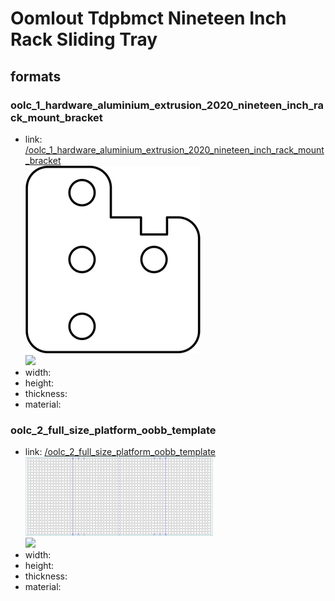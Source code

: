 # Oomlout Tdpbmct Nineteen Inch Rack Sliding Tray


## formats

### oolc_1_hardware_aluminium_extrusion_2020_nineteen_inch_rack_mount_bracket
* link: [/oolc_1_hardware_aluminium_extrusion_2020_nineteen_inch_rack_mount_bracket](oolc_1_hardware_aluminium_extrusion_2020_nineteen_inch_rack_mount_bracket)  
![](oolc_1_hardware_aluminium_extrusion_2020_nineteen_inch_rack_mount_bracket/working_300.png)  
![](oolc_1_hardware_aluminium_extrusion_2020_nineteen_inch_rack_mount_bracket/image_300.jpg)  
* width:   
* height:   
* thickness:   
* material:   
 

### oolc_2_full_size_platform_oobb_template
* link: [/oolc_2_full_size_platform_oobb_template](oolc_2_full_size_platform_oobb_template)  
![](oolc_2_full_size_platform_oobb_template/working_300.png)  
![](oolc_2_full_size_platform_oobb_template/image_300.jpg)  
* width:   
* height:   
* thickness:   
* material:   
 
